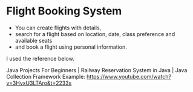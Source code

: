 # Flight Booking System
* You can create flights with details,
* search for a flight based on location, date, class preference and available seats
* and book a flight using personal information.

I used the reference below.

Java Projects For Beginners | Railway Reservation System in Java | Java Collection Framework Example:
https://www.youtube.com/watch?v=3HvxU3LTAro&t=2233s
